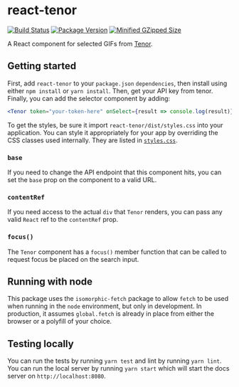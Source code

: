 # react-tenor

[![Build Status](https://travis-ci.com/CultureHQ/react-tenor.svg?branch=master)](https://travis-ci.com/CultureHQ/react-tenor)
[![Package Version](https://img.shields.io/npm/v/react-tenor.svg)](https://www.npmjs.com/package/react-tenor)
[![Minified GZipped Size](https://img.shields.io/bundlephobia/minzip/react-tenor.svg)](https://www.npmjs.com/package/react-tenor)

A React component for selected GIFs from [Tenor](https://tenor.com/gifapi).

## Getting started

First, add `react-tenor` to your `package.json` `dependencies`, then install using either `npm install` or `yarn install`. Then, get your API key from tenor. Finally, you can add the selector component by adding:

```jsx
<Tenor token="your-token-here" onSelect={result => console.log(result)} />
```

To get the styles, be sure it import `react-tenor/dist/styles.css` into your application. You can style it appropriately for your app by overriding the CSS classes used internally. They are listed in [`styles.css`](src/styles.css).

### `base`

If you need to change the API endpoint that this component hits, you can set the `base` prop on the component to a valid URL.

### `contentRef`

If you need access to the actual `div` that `Tenor` renders, you can pass any valid `React` ref to the `contentRef` prop.

### `focus()`

The `Tenor` component has a `focus()` member function that can be called to request focus be placed on the search input.

## Running with node

This package uses the `isomorphic-fetch` package to allow `fetch` to be used when running in the `node` environment, but only in development. In production, it assumes `global.fetch` is already in place from either the browser or a polyfill of your choice.

## Testing locally

You can run the tests by running `yarn test` and lint by running `yarn lint`. You can run the local server by running `yarn start` which will start the docs server on `http://localhost:8080`.
